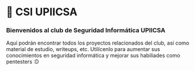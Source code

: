 # 🐉 CSI UPIICSA
### Bienvenidos al club de Seguridad Informática UPIICSA

Aquí podrán encontrar todos los proyectos relacionados del club, así como material de estudio, writeups, etc. Utilícenlo para aumentar sus conocimientos en seguridad informática y mejorar sus habiliades como pentesters :D

